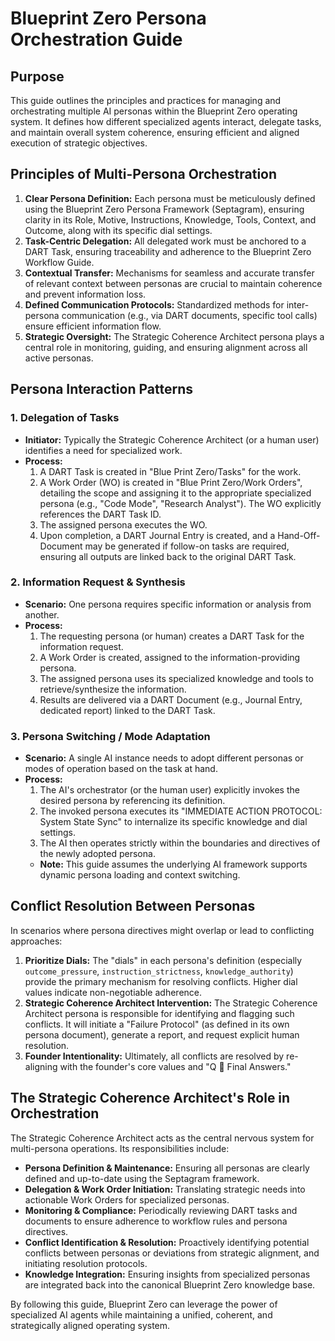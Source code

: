 # Blueprint Zero Persona Orchestration Guide

## Purpose
This guide outlines the principles and practices for managing and orchestrating multiple AI personas within the Blueprint Zero operating system. It defines how different specialized agents interact, delegate tasks, and maintain overall system coherence, ensuring efficient and aligned execution of strategic objectives.

## Principles of Multi-Persona Orchestration

1.  **Clear Persona Definition:** Each persona must be meticulously defined using the Blueprint Zero Persona Framework (Septagram), ensuring clarity in its Role, Motive, Instructions, Knowledge, Tools, Context, and Outcome, along with its specific dial settings.
2.  **Task-Centric Delegation:** All delegated work must be anchored to a DART Task, ensuring traceability and adherence to the Blueprint Zero Workflow Guide.
3.  **Contextual Transfer:** Mechanisms for seamless and accurate transfer of relevant context between personas are crucial to maintain coherence and prevent information loss.
4.  **Defined Communication Protocols:** Standardized methods for inter-persona communication (e.g., via DART documents, specific tool calls) ensure efficient information flow.
5.  **Strategic Oversight:** The Strategic Coherence Architect persona plays a central role in monitoring, guiding, and ensuring alignment across all active personas.

## Persona Interaction Patterns

### 1. Delegation of Tasks
*   **Initiator:** Typically the Strategic Coherence Architect (or a human user) identifies a need for specialized work.
*   **Process:**
    1.  A DART Task is created in "Blue Print Zero/Tasks" for the work.
    2.  A Work Order (WO) is created in "Blue Print Zero/Work Orders", detailing the scope and assigning it to the appropriate specialized persona (e.g., "Code Mode", "Research Analyst"). The WO explicitly references the DART Task ID.
    3.  The assigned persona executes the WO.
    4.  Upon completion, a DART Journal Entry is created, and a Hand-Off- Document may be generated if follow-on tasks are required, ensuring all outputs are linked back to the original DART Task.

### 2. Information Request & Synthesis
*   **Scenario:** One persona requires specific information or analysis from another.
*   **Process:**
    1.  The requesting persona (or human) creates a DART Task for the information request.
    2.  A Work Order is created, assigned to the information-providing persona.
    3.  The assigned persona uses its specialized knowledge and tools to retrieve/synthesize the information.
    4.  Results are delivered via a DART Document (e.g., Journal Entry, dedicated report) linked to the DART Task.

### 3. Persona Switching / Mode Adaptation
*   **Scenario:** A single AI instance needs to adopt different personas or modes of operation based on the task at hand.
*   **Process:**
    1.  The AI's orchestrator (or the human user) explicitly invokes the desired persona by referencing its definition.
    2.  The invoked persona executes its "IMMEDIATE ACTION PROTOCOL: System State Sync" to internalize its specific knowledge and dial settings.
    3.  The AI then operates strictly within the boundaries and directives of the newly adopted persona.
    *   **Note:** This guide assumes the underlying AI framework supports dynamic persona loading and context switching.

## Conflict Resolution Between Personas

In scenarios where persona directives might overlap or lead to conflicting approaches:

1.  **Prioritize Dials:** The "dials" in each persona's definition (especially `outcome_pressure`, `instruction_strictness`, `knowledge_authority`) provide the primary mechanism for resolving conflicts. Higher dial values indicate non-negotiable adherence.
2.  **Strategic Coherence Architect Intervention:** The Strategic Coherence Architect persona is responsible for identifying and flagging such conflicts. It will initiate a "Failure Protocol" (as defined in its own persona document), generate a report, and request explicit human resolution.
3.  **Founder Intentionality:** Ultimately, all conflicts are resolved by re-aligning with the founder's core values and "Q 💎 Final Answers."

## The Strategic Coherence Architect's Role in Orchestration

The Strategic Coherence Architect acts as the central nervous system for multi-persona operations. Its responsibilities include:

*   **Persona Definition & Maintenance:** Ensuring all personas are clearly defined and up-to-date using the Septagram framework.
*   **Delegation & Work Order Initiation:** Translating strategic needs into actionable Work Orders for specialized personas.
*   **Monitoring & Compliance:** Periodically reviewing DART tasks and documents to ensure adherence to workflow rules and persona directives.
*   **Conflict Identification & Resolution:** Proactively identifying potential conflicts between personas or deviations from strategic alignment, and initiating resolution protocols.
*   **Knowledge Integration:** Ensuring insights from specialized personas are integrated back into the canonical Blueprint Zero knowledge base.

By following this guide, Blueprint Zero can leverage the power of specialized AI agents while maintaining a unified, coherent, and strategically aligned operating system.
